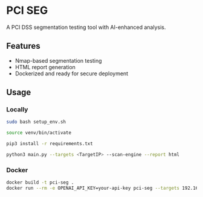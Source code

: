 # PCI SEG 

A PCI DSS segmentation testing tool with AI-enhanced analysis.

## Features
- Nmap-based segmentation testing
- HTML report generation
- Dockerized and ready for secure deployment

## Usage

### Locally
```bash
sudo bash setup_env.sh

source venv/bin/activate

pip3 install -r requirements.txt

python3 main.py --targets <TargetIP> --scan-engine --report html
```

### Docker
```bash
docker build -t pci-seg .
docker run --rm -e OPENAI_API_KEY=your-api-key pci-seg --targets 192.168.1.0/24 --ai-analysis --report html
```
